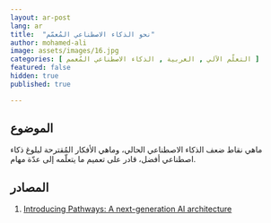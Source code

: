 ```yaml
---
layout: ar-post
lang: ar
title:  "نحو الذكاء الاصطناعي المُعمّم"
author: mohamed-ali
image: assets/images/16.jpg
categories: [ التعلّم الآلي , العربية , الذكاء الاصطناعي المُعمم ]
featured: false
hidden: true
published: true

---
```


## الموضوع
ماهي نقاط ضعف الذكاء الاصطناعي الحالي، وماهي الأفكار المُقترحة لبلوغ ذكاء اصطناعي أفضل، قادر على تعميم ما يتعلّمه إلى عدّة مهام.

## المصادر
1. [Introducing Pathways: A next-generation AI architecture](https://blog.google/technology/ai/introducing-pathways-next-generation-ai-architecture/)
